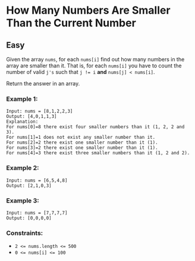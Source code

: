 # How Many Numbers Are Smaller Than the Current Number
## Easy
Given the array `nums`, for each `nums[i]` find out how many numbers in the array are smaller than it. That is, for each `nums[i]` you have to count the number of valid `j's` such that `j != i` **and** `nums[j] < nums[i]`.

Return the answer in an array.

### Example 1:
```
Input: nums = [8,1,2,2,3]
Output: [4,0,1,1,3]
Explanation: 
For nums[0]=8 there exist four smaller numbers than it (1, 2, 2 and 3). 
For nums[1]=1 does not exist any smaller number than it.
For nums[2]=2 there exist one smaller number than it (1). 
For nums[3]=2 there exist one smaller number than it (1). 
For nums[4]=3 there exist three smaller numbers than it (1, 2 and 2).
```

### Example 2:
```
Input: nums = [6,5,4,8]
Output: [2,1,0,3]
```

### Example 3:
```
Input: nums = [7,7,7,7]
Output: [0,0,0,0]
```

### Constraints:
- `2 <= nums.length <= 500`
- `0 <= nums[i] <= 100`